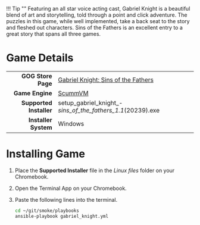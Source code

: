 !!! Tip ""
    Featuring an all star voice acting cast, Gabriel Knight is a beautiful blend of art and storytelling, told through a point and click adventure.  The puzzles in this game, while well implemented, take a back seat to the story and fleshed out characters.  Sins of the Fathers is an excellent entry to a great story that spans all three games.  

# Game Details

|  |  |
|--:|:--|
| **GOG Store Page** | [Gabriel Knight: Sins of the Fathers](https://www.gog.com/game/gabriel_knight_sins_of_the_fathers) |
| **Game Engine** | [ScummVM](https://www.scummvm.org/) |
| **Supported Installer** | setup_gabriel_knight_-_sins_of_the_fathers_1.1_(20239).exe |
| **Installer System** | Windows |

# Installing Game
1. Place the **Supported Installer** file in the *Linux files* folder on your Chromebook.
1. Open the Terminal App on your Chromebook.
1. Paste the following lines into the terminal.

   ~~~bash
   cd ~/git/smoke/playbooks
   ansible-playbook gabriel_knight.yml
   ~~~

